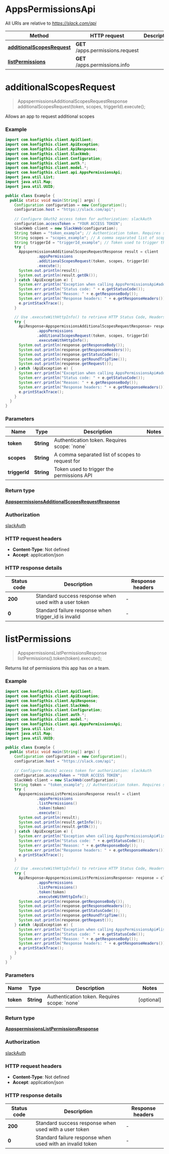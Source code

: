 # AppsPermissionsApi

All URIs are relative to *https://slack.com/api*

| Method | HTTP request | Description |
|------------- | ------------- | -------------|
| [**additionalScopesRequest**](AppsPermissionsApi.md#additionalScopesRequest) | **GET** /apps.permissions.request |  |
| [**listPermissions**](AppsPermissionsApi.md#listPermissions) | **GET** /apps.permissions.info |  |


<a name="additionalScopesRequest"></a>
# **additionalScopesRequest**
> AppspermissionsAdditionalScopesRequestResponse additionalScopesRequest(token, scopes, triggerId).execute();



Allows an app to request additional scopes

### Example
```java
import com.konfigthis.client.ApiClient;
import com.konfigthis.client.ApiException;
import com.konfigthis.client.ApiResponse;
import com.konfigthis.client.SlackWeb;
import com.konfigthis.client.Configuration;
import com.konfigthis.client.auth.*;
import com.konfigthis.client.model.*;
import com.konfigthis.client.api.AppsPermissionsApi;
import java.util.List;
import java.util.Map;
import java.util.UUID;

public class Example {
  public static void main(String[] args) {
    Configuration configuration = new Configuration();
    configuration.host = "https://slack.com/api";
    
    // Configure OAuth2 access token for authorization: slackAuth
    configuration.accessToken = "YOUR ACCESS TOKEN";
    SlackWeb client = new SlackWeb(configuration);
    String token = "token_example"; // Authentication token. Requires scope: `none`
    String scopes = "scopes_example"; // A comma separated list of scopes to request for
    String triggerId = "triggerId_example"; // Token used to trigger the permissions API
    try {
      AppspermissionsAdditionalScopesRequestResponse result = client
              .appsPermissions
              .additionalScopesRequest(token, scopes, triggerId)
              .execute();
      System.out.println(result);
      System.out.println(result.getOk());
    } catch (ApiException e) {
      System.err.println("Exception when calling AppsPermissionsApi#additionalScopesRequest");
      System.err.println("Status code: " + e.getStatusCode());
      System.err.println("Reason: " + e.getResponseBody());
      System.err.println("Response headers: " + e.getResponseHeaders());
      e.printStackTrace();
    }

    // Use .executeWithHttpInfo() to retrieve HTTP Status Code, Headers and Request
    try {
      ApiResponse<AppspermissionsAdditionalScopesRequestResponse> response = client
              .appsPermissions
              .additionalScopesRequest(token, scopes, triggerId)
              .executeWithHttpInfo();
      System.out.println(response.getResponseBody());
      System.out.println(response.getResponseHeaders());
      System.out.println(response.getStatusCode());
      System.out.println(response.getRoundTripTime());
      System.out.println(response.getRequest());
    } catch (ApiException e) {
      System.err.println("Exception when calling AppsPermissionsApi#additionalScopesRequest");
      System.err.println("Status code: " + e.getStatusCode());
      System.err.println("Reason: " + e.getResponseBody());
      System.err.println("Response headers: " + e.getResponseHeaders());
      e.printStackTrace();
    }
  }
}

```

### Parameters

| Name | Type | Description  | Notes |
|------------- | ------------- | ------------- | -------------|
| **token** | **String**| Authentication token. Requires scope: &#x60;none&#x60; | |
| **scopes** | **String**| A comma separated list of scopes to request for | |
| **triggerId** | **String**| Token used to trigger the permissions API | |

### Return type

[**AppspermissionsAdditionalScopesRequestResponse**](AppspermissionsAdditionalScopesRequestResponse.md)

### Authorization

[slackAuth](../README.md#slackAuth)

### HTTP request headers

 - **Content-Type**: Not defined
 - **Accept**: application/json

### HTTP response details
| Status code | Description | Response headers |
|-------------|-------------|------------------|
| **200** | Standard success response when used with a user token |  -  |
| **0** | Standard failure response when trigger_id is invalid |  -  |

<a name="listPermissions"></a>
# **listPermissions**
> AppspermissionsListPermissionsResponse listPermissions().token(token).execute();



Returns list of permissions this app has on a team.

### Example
```java
import com.konfigthis.client.ApiClient;
import com.konfigthis.client.ApiException;
import com.konfigthis.client.ApiResponse;
import com.konfigthis.client.SlackWeb;
import com.konfigthis.client.Configuration;
import com.konfigthis.client.auth.*;
import com.konfigthis.client.model.*;
import com.konfigthis.client.api.AppsPermissionsApi;
import java.util.List;
import java.util.Map;
import java.util.UUID;

public class Example {
  public static void main(String[] args) {
    Configuration configuration = new Configuration();
    configuration.host = "https://slack.com/api";
    
    // Configure OAuth2 access token for authorization: slackAuth
    configuration.accessToken = "YOUR ACCESS TOKEN";
    SlackWeb client = new SlackWeb(configuration);
    String token = "token_example"; // Authentication token. Requires scope: `none`
    try {
      AppspermissionsListPermissionsResponse result = client
              .appsPermissions
              .listPermissions()
              .token(token)
              .execute();
      System.out.println(result);
      System.out.println(result.getInfo());
      System.out.println(result.getOk());
    } catch (ApiException e) {
      System.err.println("Exception when calling AppsPermissionsApi#listPermissions");
      System.err.println("Status code: " + e.getStatusCode());
      System.err.println("Reason: " + e.getResponseBody());
      System.err.println("Response headers: " + e.getResponseHeaders());
      e.printStackTrace();
    }

    // Use .executeWithHttpInfo() to retrieve HTTP Status Code, Headers and Request
    try {
      ApiResponse<AppspermissionsListPermissionsResponse> response = client
              .appsPermissions
              .listPermissions()
              .token(token)
              .executeWithHttpInfo();
      System.out.println(response.getResponseBody());
      System.out.println(response.getResponseHeaders());
      System.out.println(response.getStatusCode());
      System.out.println(response.getRoundTripTime());
      System.out.println(response.getRequest());
    } catch (ApiException e) {
      System.err.println("Exception when calling AppsPermissionsApi#listPermissions");
      System.err.println("Status code: " + e.getStatusCode());
      System.err.println("Reason: " + e.getResponseBody());
      System.err.println("Response headers: " + e.getResponseHeaders());
      e.printStackTrace();
    }
  }
}

```

### Parameters

| Name | Type | Description  | Notes |
|------------- | ------------- | ------------- | -------------|
| **token** | **String**| Authentication token. Requires scope: &#x60;none&#x60; | [optional] |

### Return type

[**AppspermissionsListPermissionsResponse**](AppspermissionsListPermissionsResponse.md)

### Authorization

[slackAuth](../README.md#slackAuth)

### HTTP request headers

 - **Content-Type**: Not defined
 - **Accept**: application/json

### HTTP response details
| Status code | Description | Response headers |
|-------------|-------------|------------------|
| **200** | Standard success response when used with a user token |  -  |
| **0** | Standard failure response when used with an invalid token |  -  |

